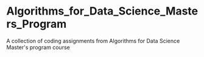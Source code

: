 # Algorithms_for_Data_Science_Masters_Program
A collection of coding assignments from Algorithms for Data Science Master's program course
